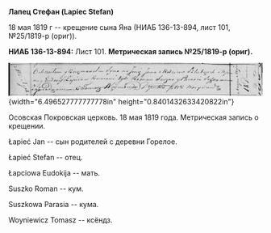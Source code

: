 **Лапец Стефан (Lapiec Stefan)**

18 мая 1819 г -- крещение сына Яна (НИАБ 136-13-894, лист 101,
№25/1819-р (ориг)).

**НИАБ 136-13-894:** Лист 101. **Метрическая запись №25/1819-р (ориг).**

![](./media/4ef4c0dac9df6ea04d784b2ce67a14cee803ada7.png){width="6.496527777777778in"
height="0.8401432633420822in"}

Осовская Покровская церковь. 18 мая 1819 года. Метрическая запись о
крещении.

Łapieć Jan -- сын родителей с деревни Горелое.

Łapieć Stefan -- отец.

Łapciowa Eudokija -- мать.

Suszko Roman -- кум.

Suszkowa Parasia -- кума.

Woyniewicz Tomasz -- ксёндз.
